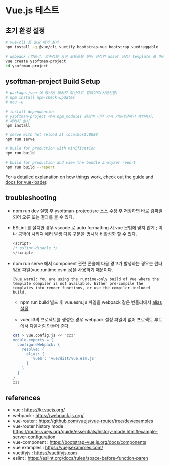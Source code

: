 # Vue.js 테스트

## 초기 환경 설정

```bash
# vue-cli 등 필요 패키 설치
npm install -g @vue/cli vuetify bootstrap-vue bootstrap vuedraggable

# webpack (번들러, 의존성을 가진 모듈들을 묶어 정적인 asset 생성) template 를 이용해 프로젝트 생성
vue create ysoftman-project
cd ysoftman-project
```

## ysoftman-project Build Setup

``` bash
# package.json 에 명시된 패키지 최신으로 업데이트(사용안함)
# npm install npm-check-updates
# ncu -u

# install dependencies
# ysoftman-project 에서 npm_modules 용량이 너무 커서 커밋대상에서 제외하자.
# 패키지 설치
npm install

# serve with hot reload at localhost:8080
npm run serve

# build for production with minification
npm run build

# build for production and view the bundle analyzer report
npm run build --report
```

For a detailed explanation on how things work, check out the [guide](http://vuejs-templates.github.io/webpack/) and [docs for vue-loader](http://vuejs.github.io/vue-loader).

## troubleshooting

- npm run dev 실행 후 ysoftman-project/src 소스 수정 후 저장하면 바로 컴파일되어 오류 또는 결과를 볼 수 있다.

- ESLint 를 설치한 경우 vscode 로 auto formatting 시 vue 문법에 맞지 않게 ; 이나 공백이 사리져 에러 발생 다음 구문을 명시해 비활성화 할 수 있다.

  ```javascript
  <script>
  /* eslint-disable */
  </script>
  ```

- npm run serve 에서 component 관련 콘솔에 다음 경고가 발생하는 경우는 런타임용 파일(vue.runtime.esm.js)을 사용하기 때문이다.

  ```text
  [Vue warn]: You are using the runtime-only build of Vue where the template compiler is not available. Either pre-compile the templates into render functions, or use the compiler-included build.
  ```

  - npm run build 빌드 후 vue.esm.js 파일을 webpack 같은 번들러에서 [alias 설정](https://kr.vuejs.org/v2/guide/installation.html#Runtime-Compiler-vs-Runtime-only)

  - vuecli3의 프로젝트를 생성한 경우 webpack 설정 파일이 없어 프로젝트 루트 에서 다음처럼 만들어 준다.

  ```bash
  cat > vue.config.js << 'zzz'
  module.exports = {
    configureWebpack: {
      resolve: {
        alias: {
          'vue$': 'vue/dist/vue.esm.js'
        }
      }
    }
  }
  zzz
  ```

## references

- vue : https://kr.vuejs.org/
- webpack : https://webpack.js.org/
- vue-router : https://github.com/vuejs/vue-router/tree/dev/examples
- vue-router history mode : https://router.vuejs.org/guide/essentials/history-mode.html#example-server-configuration
- vue-component : https://bootstrap-vue.js.org/docs/components
- vue examples : https://vuejsexamples.com/
- vuetifyjs : https://vuetifyjs.com
- eslint : https://eslint.org/docs/rules/space-before-function-paren
